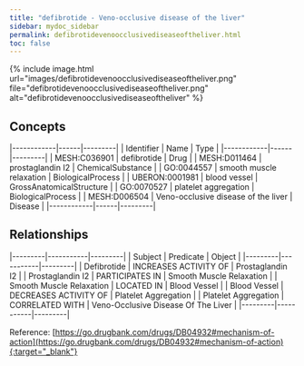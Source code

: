 ```yaml
---
title: "defibrotide - Veno-occlusive disease of the liver"
sidebar: mydoc_sidebar
permalink: defibrotidevenoocclusivediseaseoftheliver.html
toc: false 
---
```


{% include image.html url="images/defibrotidevenoocclusivediseaseoftheliver.png" file="defibrotidevenoocclusivediseaseoftheliver.png" alt="defibrotidevenoocclusivediseaseoftheliver" %}

## Concepts

|------------|------|---------|
| Identifier | Name | Type    |
|------------|------|---------|
| MESH:C036901 | defibrotide | Drug |
| MESH:D011464 | prostaglandin I2 | ChemicalSubstance |
| GO:0044557 | smooth muscle relaxation | BiologicalProcess |
| UBERON:0001981 | blood vessel | GrossAnatomicalStructure |
| GO:0070527 | platelet aggregation | BiologicalProcess |
| MESH:D006504 | Veno-occlusive disease of the liver | Disease |
|------------|------|---------|

## Relationships

|---------|-----------|---------|
| Subject | Predicate | Object  |
|---------|-----------|---------|
| Defibrotide | INCREASES ACTIVITY OF | Prostaglandin I2 |
| Prostaglandin I2 | PARTICIPATES IN | Smooth Muscle Relaxation |
| Smooth Muscle Relaxation | LOCATED IN | Blood Vessel |
| Blood Vessel | DECREASES ACTIVITY OF | Platelet Aggregation |
| Platelet Aggregation | CORRELATED WITH | Veno-Occlusive Disease Of The Liver |
|---------|-----------|---------|

Reference: [https://go.drugbank.com/drugs/DB04932#mechanism-of-action](https://go.drugbank.com/drugs/DB04932#mechanism-of-action){:target="_blank"}